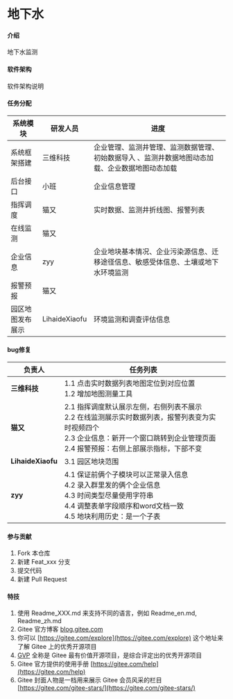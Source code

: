 # 地下水

#### 介绍
地下水监测

#### 软件架构
软件架构说明


#### 任务分配

|  系统模块 |  研发人员 |       进度            |
|---|---|---|
| 系统框架搭建 |三维科技  | 企业管理、监测井管理、监测数据管理、初始数据导入 、监测井数据地图动态加载、企业数据地图动态加载 |
| 后台接口  |小班   | 企业信息管理|
| 指挥调度  |猫又   | 实时数据、监测井折线图、报警列表   |
| 在线监测  |猫又  |   |
| 企业信息  |zyy   |企业地块基本情况、企业污染源信息、迁移途径信息、敏感受体信息、土壤或地下水环境监测   |
| 报警预报  |猫又   |   |
| 园区地图发布展示  | LihaideXiaofu  |环境监测和调查评估信息   |

#### bug修复

| 负责人       | 任务列表                                                                 |
|--------------|--------------------------------------------------------------------------|
| **三维科技** | 1.1 点击实时数据列表地图定位到对应位置<br>1.2 增加地图测量工具           |
| **猫又**     | 2.1 指挥调度默认展示左侧，右侧列表不展示<br>2.2 在线监测展示实时数据列表，报警列表变为实时视频四个<br>2.3 企业信息：新开一个窗口跳转到企业管理页面<br>2.4 报警预报：右侧上部展示指标，下部不变 |
| **LihaideXiaofu** | 3.1 园区地块范围                                                         |
| **zyy**      | 4.1 保证前俩个子模块可以正常录入信息<br>4.2 录入群里发的俩个企业信息<br>4.3 时间类型尽量使用字符串<br>4.4 调整表单字段顺序和word文档一致<br>4.5 地块利用历史：是一个子表 |
#### 参与贡献

1.  Fork 本仓库
2.  新建 Feat_xxx 分支
3.  提交代码
4.  新建 Pull Request


#### 特技

1.  使用 Readme\_XXX.md 来支持不同的语言，例如 Readme\_en.md, Readme\_zh.md
2.  Gitee 官方博客 [blog.gitee.com](https://blog.gitee.com)
3.  你可以 [https://gitee.com/explore](https://gitee.com/explore) 这个地址来了解 Gitee 上的优秀开源项目
4.  [GVP](https://gitee.com/gvp) 全称是 Gitee 最有价值开源项目，是综合评定出的优秀开源项目
5.  Gitee 官方提供的使用手册 [https://gitee.com/help](https://gitee.com/help)
6.  Gitee 封面人物是一档用来展示 Gitee 会员风采的栏目 [https://gitee.com/gitee-stars/](https://gitee.com/gitee-stars/)
